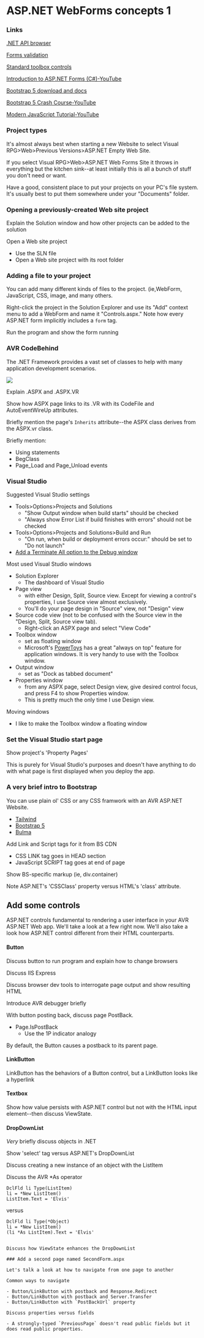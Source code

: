 # ASP.NET WebForms concepts 1 #

### Links

[.NET API browser](https://docs.microsoft.com/en-us/dotnet/api/?view=netframework-4.7.1)

[Forms validation](https://docs.microsoft.com/en-us/previous-versions/aspnet/a0z2h4sw(v=vs.100))

[Standard toolbox controls](https://docs.microsoft.com/en-us/previous-versions/aspnet/x8k61whf(v=vs.100))

[Introduction to ASP.NET Forms (C#)-YouTube](https://www.youtube.com/watch?v=vPGrK52ccDM&list=PLtMFeKNXw-GH0wC0tTM1Tb8wgOw7NV9EJ)

[Bootstrap 5 download and docs](https://getbootstrap.com/)

[Bootstrap 5 Crash Course-YouTube](https://www.youtube.com/watch?v=O_9u1P5YjVc&list=PL4cUxeGkcC9joIM91nLzd_qaH_AimmdAR)

[Modern JavaScript Tutorial-YouTube](https://www.youtube.com/watch?v=iWOYAxlnaww&list=PL4cUxeGkcC9haFPT7J25Q9GRB_ZkFrQAc)

### Project types

It's almost always best when starting a new Website to select Visual RPG>Web>Previous Versions>ASP.NET Empty Web Site.

If you select Visual RPG>Web>ASP.NET Web Forms Site it throws in everything but the kitchen sink--at least initially this is all a bunch of stuff you don't need or want.

Have a good, consistent place to put your projects on your PC's file system. It's usually best to put them somewhere under your "Documents" folder.

### Opening a previously-created Web site project

Explain the Solution window and how other projects can be added to the solution

Open a Web site project

- Use the SLN file
- Open a Web site project with its root folder

### Adding a file to your project

You can add many different kinds of files to the project. (ie,WebForm,  JavaScript, CSS, image, and many others.

Right-click the project in the Solution Explorer and use its "Add" context menu to add a WebForm and name it "Controls.aspx." Note how every ASP.NET form implicitly includes a `form` tag.

Run the program and show the form running

### AVR CodeBehind

The .NET Framework provides a vast set of classes to help with many application development scenarios.

![](https://asna.com/filebin/marketing/firefox_Lk1tSfO3h2.png)

Explain .ASPX and .ASPX.VR

Show how ASPX page links to its .VR with its CodeFile and AutoEventWireUp attributes.

Briefly mention the page's `Inherits` attribute--the ASPX class derives from the ASPX.vr class.

Briefly mention:

- Using statements
- BegClass
- Page_Load and Page_Unload events

### Visual Studio

Suggested Visual Studio settings

- Tools>Options>Projects and Solutions
   - "Show Output window when build starts" should be checked
   - "Always show Error List if build finishes with errors" should not be checked
- Tools>Options>Projects and Solutions>Build and Run
   - "On run, when build or deployment errors occur:" should be set to "Do not launch"
- [Add a Terminate All option to the Debug window](https://asna.com/us/tech/kb/doc/vs-terminate-all)

Most used Visual Studio windows

- Solution Explorer
   - The dashboard of Visual Studio
- Page view
   - with either Design, Split, Source view. Except for viewing a control's properties, I use Source view almost exclusively.
   - You'll do your page design in "Source" view, not "Design" view
- Source code view (not to be confused with the Source view in the "Design, Split, Source view tab).
   - Right-click an ASPX page and select "View Code"
- Toolbox window
   - set as floating window
   - Microsoft's [PowerToys](https://docs.microsoft.com/en-us/windows/powertoys/) has a great "always on top" feature for application windows. It is very handy to use with the Toolbox window.
- Output window
   - set as "Dock as tabbed document"
- Properties window
   - from any ASPX page, select Design view, give desired control focus, and press F4 to show Properties window.
   - This is pretty much the only time I use Design view.

Moving windows

- I like to make the Toolbox window a floating window

### Set the Visual Studio start page

Show project's 'Property Pages'

This is purely for Visual Studio's purposes and doesn't have anything to do with what page is first displayed when you deploy the app.

### A very brief intro to Bootstrap

You can use plain ol' CSS or any CSS framwork with an AVR ASP.NET Website.

- [Tailwind](https://tailwindcss.com/)
- [Bootstrap 5](https://getbootstrap.com/)
- [Bulma](https://bulma.io/)

Add Link and Script tags for it from BS CDN

- CSS LINK tag goes in HEAD section
- JavaScript SCRIPT tag goes at end of page

Show BS-specific markup (ie, div.container)

Note ASP.NET's 'CSSClass' property versus HTML's 'class' attribute.

## Add some controls

ASP.NET controls fundamental to rendering a user interface in your AVR ASP.NET Web app. We'll take a look at a few right now. We'll also take a look how ASP.NET control different from their HTML counterparts.

#### Button

Discuss button to run program and explain how to change browsers

Discuss IIS Express

Discuss browser dev tools to interrogate page output and show resulting HTML

Introduce AVR debugger briefly

With button posting back, discuss page PostBack.

- Page.IsPostBack
   - Use the 1P indicator analogy

By default, the Button causes a postback to its parent page.

#### LinkButton

LinkButton has the behaviors of a Button control, but a LinkButton looks like a hyperlink

#### Textbox

Show how value persists with ASP.NET control but not with the HTML input element--then discuss ViewState.

#### DropDownList

_Very_ briefly discuss objects in .NET

Show 'select' tag versus ASP.NET's DropDownList

Discuss creating a new instance of an object with the ListItem

Discuss the AVR *As operator

```
DclFld li Type(ListItem) 
li = *New ListItem() 
ListItem.Text = 'Elvis'
```

versus 

```
DclFld li Type(*Object) 
li = *New ListItem() 
(li *As ListItem).Text = 'Elvis'
```
```

Discuss how ViewState enhances the DropDownList

### Add a second page named SecondForm.aspx

Let's talk a look at how to navigate from one page to another

Common ways to navigate

- Button/LinkButton with postback and Response.Redirect
- Button/LinkButton with postback and Server.Transfer
- Button/LinkButton with `PostBackUrl` property

Discuss properties versus fields

- A strongly-typed `PreviousPage` doesn't read public fields but it does read public properties.